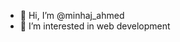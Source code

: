 - 👋 Hi, I’m @minhaj_ahmed
- 👀 I’m interested in web development


<!---
Itzalex007/Itzalex007 is a ✨ special ✨ repository because its `README.md` (this file) appears on your GitHub profile.
You can click the Preview link to take a look at your changes.
--->
